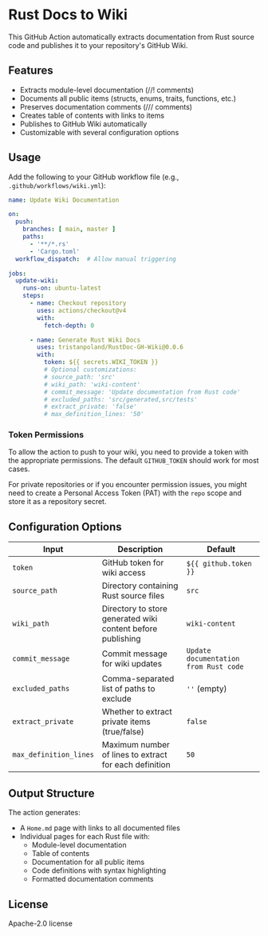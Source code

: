 # Rust Docs to Wiki

This GitHub Action automatically extracts documentation from Rust source code and publishes it to your repository's GitHub Wiki.

## Features

- Extracts module-level documentation (//! comments)
- Documents all public items (structs, enums, traits, functions, etc.)
- Preserves documentation comments (/// comments)
- Creates table of contents with links to items
- Publishes to GitHub Wiki automatically
- Customizable with several configuration options

## Usage

Add the following to your GitHub workflow file (e.g., `.github/workflows/wiki.yml`):

```yaml
name: Update Wiki Documentation

on:
  push:
    branches: [ main, master ]
    paths:
      - '**/*.rs'
      - 'Cargo.toml'
  workflow_dispatch:  # Allow manual triggering

jobs:
  update-wiki:
    runs-on: ubuntu-latest
    steps:
      - name: Checkout repository
        uses: actions/checkout@v4
        with:
          fetch-depth: 0

      - name: Generate Rust Wiki Docs
        uses: tristanpoland/RustDoc-GH-Wiki@0.0.6
        with:
          token: ${{ secrets.WIKI_TOKEN }}
          # Optional customizations:
          # source_path: 'src'
          # wiki_path: 'wiki-content'
          # commit_message: 'Update documentation from Rust code'
          # excluded_paths: 'src/generated,src/tests'
          # extract_private: 'false'
          # max_definition_lines: '50'
```

### Token Permissions

To allow the action to push to your wiki, you need to provide a token with the appropriate permissions. The default `GITHUB_TOKEN` should work for most cases.

For private repositories or if you encounter permission issues, you might need to create a Personal Access Token (PAT) with the `repo` scope and store it as a repository secret.

## Configuration Options

| Input | Description | Default |
|-------|-------------|---------|
| `token` | GitHub token for wiki access | `${{ github.token }}` |
| `source_path` | Directory containing Rust source files | `src` |
| `wiki_path` | Directory to store generated wiki content before publishing | `wiki-content` |
| `commit_message` | Commit message for wiki updates | `Update documentation from Rust code` |
| `excluded_paths` | Comma-separated list of paths to exclude | `''` (empty) |
| `extract_private` | Whether to extract private items (true/false) | `false` |
| `max_definition_lines` | Maximum number of lines to extract for each definition | `50` |

## Output Structure

The action generates:

- A `Home.md` page with links to all documented files
- Individual pages for each Rust file with:
  - Module-level documentation
  - Table of contents
  - Documentation for all public items
  - Code definitions with syntax highlighting
  - Formatted documentation comments

## License

Apache-2.0 license
